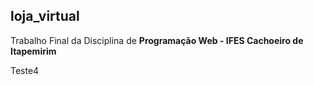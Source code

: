 ## loja_virtual
Trabalho Final da Disciplina de **Programação Web - IFES Cachoeiro de Itapemirim**

Teste4
